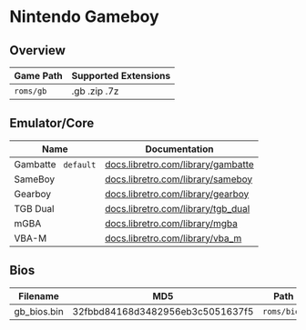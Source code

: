 # Nintendo Gameboy

## Overview

| Game Path | Supported Extensions |
| --- | --- |
| `roms/gb` | .gb .zip .7z |

## Emulator/Core

| Name | Documentation |
| --- | --- |
| Gambatte &nbsp; `default` | [docs.libretro.com/library/gambatte](https://docs.libretro.com/library/gambatte/) |
| SameBoy | [docs.libretro.com/library/sameboy](https://docs.libretro.com/library/sameboy/) |
| Gearboy | [docs.libretro.com/library/gearboy](https://docs.libretro.com/library/gearboy/) |
| TGB Dual | [docs.libretro.com/library/tgb_dual](https://docs.libretro.com/library/tgb_dual/) |
| mGBA | [docs.libretro.com/library/mgba](https://docs.libretro.com/library/mgba/) |
| VBA-M | [docs.libretro.com/library/vba_m](https://docs.libretro.com/library/vba_m/) |

## Bios

| Filename | MD5 | Path |
| --- | --- | --- |
| gb_bios.bin | 32fbbd84168d3482956eb3c5051637f5 | `roms/bios` |